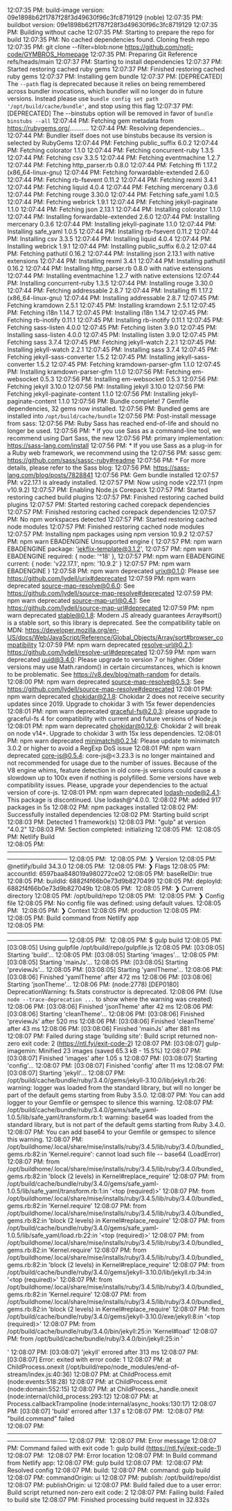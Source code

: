 12:07:35 PM: build-image version: 09e1898b62f1787f28f3d49630f96c3fc8719129 (noble)
12:07:35 PM: buildbot version: 09e1898b62f1787f28f3d49630f96c3fc8719129
12:07:35 PM: Building without cache
12:07:35 PM: Starting to prepare the repo for build
12:07:35 PM: No cached dependencies found. Cloning fresh repo
12:07:35 PM: git clone --filter=blob:none https://github.com/notj-code/GYMBROS_Homepage
12:07:35 PM: Preparing Git Reference refs/heads/main
12:07:37 PM: Starting to install dependencies
12:07:37 PM: Started restoring cached ruby gems
12:07:37 PM: Finished restoring cached ruby gems
12:07:37 PM: Installing gem bundle
12:07:37 PM: [DEPRECATED] The `--path` flag is deprecated because it relies on being remembered across bundler invocations, which bundler will no longer do in future versions. Instead please use `bundle config set path '/opt/build/cache/bundle'`, and stop using this flag
12:07:37 PM: [DEPRECATED] The --binstubs option will be removed in favor of `bundle binstubs --all`
12:07:44 PM: Fetching gem metadata from https://rubygems.org/...........
12:07:44 PM: Resolving dependencies...
12:07:44 PM: Bundler itself does not use binstubs because its version is selected by RubyGems
12:07:44 PM: Fetching public_suffix 6.0.2
12:07:44 PM: Fetching colorator 1.1.0
12:07:44 PM: Fetching concurrent-ruby 1.3.5
12:07:44 PM: Fetching csv 3.3.5
12:07:44 PM: Fetching eventmachine 1.2.7
12:07:44 PM: Fetching http_parser.rb 0.8.0
12:07:44 PM: Fetching ffi 1.17.2 (x86_64-linux-gnu)
12:07:44 PM: Fetching forwardable-extended 2.6.0
12:07:44 PM: Fetching rb-fsevent 0.11.2
12:07:44 PM: Fetching rexml 3.4.1
12:07:44 PM: Fetching liquid 4.0.4
12:07:44 PM: Fetching mercenary 0.3.6
12:07:44 PM: Fetching rouge 3.30.0
12:07:44 PM: Fetching safe_yaml 1.0.5
12:07:44 PM: Fetching webrick 1.9.1
12:07:44 PM: Fetching jekyll-paginate 1.1.0
12:07:44 PM: Fetching json 2.13.1
12:07:44 PM: Installing colorator 1.1.0
12:07:44 PM: Installing forwardable-extended 2.6.0
12:07:44 PM: Installing mercenary 0.3.6
12:07:44 PM: Installing jekyll-paginate 1.1.0
12:07:44 PM: Installing safe_yaml 1.0.5
12:07:44 PM: Installing rb-fsevent 0.11.2
12:07:44 PM: Installing csv 3.3.5
12:07:44 PM: Installing liquid 4.0.4
12:07:44 PM: Installing webrick 1.9.1
12:07:44 PM: Installing public_suffix 6.0.2
12:07:44 PM: Fetching pathutil 0.16.2
12:07:44 PM: Installing json 2.13.1 with native extensions
12:07:44 PM: Installing rexml 3.4.1
12:07:44 PM: Installing pathutil 0.16.2
12:07:44 PM: Installing http_parser.rb 0.8.0 with native extensions
12:07:44 PM: Installing eventmachine 1.2.7 with native extensions
12:07:44 PM: Installing concurrent-ruby 1.3.5
12:07:44 PM: Installing rouge 3.30.0
12:07:44 PM: Fetching addressable 2.8.7
12:07:44 PM: Installing ffi 1.17.2 (x86_64-linux-gnu)
12:07:44 PM: Installing addressable 2.8.7
12:07:45 PM: Fetching kramdown 2.5.1
12:07:45 PM: Installing kramdown 2.5.1
12:07:45 PM: Fetching i18n 1.14.7
12:07:45 PM: Installing i18n 1.14.7
12:07:45 PM: Fetching rb-inotify 0.11.1
12:07:45 PM: Installing rb-inotify 0.11.1
12:07:45 PM: Fetching sass-listen 4.0.0
12:07:45 PM: Fetching listen 3.9.0
12:07:45 PM: Installing sass-listen 4.0.0
12:07:45 PM: Installing listen 3.9.0
12:07:45 PM: Fetching sass 3.7.4
12:07:45 PM: Fetching jekyll-watch 2.2.1
12:07:45 PM: Installing jekyll-watch 2.2.1
12:07:45 PM: Installing sass 3.7.4
12:07:45 PM: Fetching jekyll-sass-converter 1.5.2
12:07:45 PM: Installing jekyll-sass-converter 1.5.2
12:07:45 PM: Fetching kramdown-parser-gfm 1.1.0
12:07:45 PM: Installing kramdown-parser-gfm 1.1.0
12:07:56 PM: Fetching em-websocket 0.5.3
12:07:56 PM: Installing em-websocket 0.5.3
12:07:56 PM: Fetching jekyll 3.10.0
12:07:56 PM: Installing jekyll 3.10.0
12:07:56 PM: Fetching jekyll-paginate-content 1.1.0
12:07:56 PM: Installing jekyll-paginate-content 1.1.0
12:07:56 PM: Bundle complete! 7 Gemfile dependencies, 32 gems now installed.
12:07:56 PM: Bundled gems are installed into `/opt/build/cache/bundle`
12:07:56 PM: Post-install message from sass:
12:07:56 PM: Ruby Sass has reached end-of-life and should no longer be used.
12:07:56 PM: * If you use Sass as a command-line tool, we recommend using Dart Sass, the new
12:07:56 PM:   primary implementation: https://sass-lang.com/install
12:07:56 PM: * If you use Sass as a plug-in for a Ruby web framework, we recommend using the
12:07:56 PM:   sassc gem: https://github.com/sass/sassc-ruby#readme
12:07:56 PM: * For more details, please refer to the Sass blog:
12:07:56 PM:   https://sass-lang.com/blog/posts/7828841
12:07:56 PM: Gem bundle installed
12:07:57 PM: v22.17.1 is already installed.
12:07:57 PM: Now using node v22.17.1 (npm v10.9.2)
12:07:57 PM: Enabling Node.js Corepack
12:07:57 PM: Started restoring cached build plugins
12:07:57 PM: Finished restoring cached build plugins
12:07:57 PM: Started restoring cached corepack dependencies
12:07:57 PM: Finished restoring cached corepack dependencies
12:07:57 PM: No npm workspaces detected
12:07:57 PM: Started restoring cached node modules
12:07:57 PM: Finished restoring cached node modules
12:07:57 PM: Installing npm packages using npm version 10.9.2
12:07:57 PM: npm warn EBADENGINE Unsupported engine {
12:07:57 PM: npm warn EBADENGINE   package: 'jekflix-template@3.1.2',
12:07:57 PM: npm warn EBADENGINE   required: { node: '^18' },
12:07:57 PM: npm warn EBADENGINE   current: { node: 'v22.17.1', npm: '10.9.2' }
12:07:57 PM: npm warn EBADENGINE }
12:07:58 PM: npm warn deprecated urix@0.1.0: Please see https://github.com/lydell/urix#deprecated
12:07:59 PM: npm warn deprecated source-map-resolve@0.6.0: See https://github.com/lydell/source-map-resolve#deprecated
12:07:59 PM: npm warn deprecated source-map-url@0.4.1: See https://github.com/lydell/source-map-url#deprecated
12:07:59 PM: npm warn deprecated stable@0.1.8: Modern JS already guarantees Array#sort() is a stable sort, so this library is deprecated. See the compatibility table on MDN: https://developer.mozilla.org/en-US/docs/Web/JavaScript/Reference/Global_Objects/Array/sort#browser_compatibility
12:07:59 PM: npm warn deprecated resolve-url@0.2.1: https://github.com/lydell/resolve-url#deprecated
12:07:59 PM: npm warn deprecated uuid@3.4.0: Please upgrade  to version 7 or higher.  Older versions may use Math.random() in certain circumstances, which is known to be problematic.  See https://v8.dev/blog/math-random for details.
12:08:00 PM: npm warn deprecated source-map-resolve@0.5.3: See https://github.com/lydell/source-map-resolve#deprecated
12:08:01 PM: npm warn deprecated chokidar@2.1.8: Chokidar 2 does not receive security updates since 2019. Upgrade to chokidar 3 with 15x fewer dependencies
12:08:01 PM: npm warn deprecated graceful-fs@2.0.3: please upgrade to graceful-fs 4 for compatibility with current and future versions of Node.js
12:08:01 PM: npm warn deprecated chokidar@0.12.6: Chokidar 2 will break on node v14+. Upgrade to chokidar 3 with 15x less dependencies.
12:08:01 PM: npm warn deprecated minimatch@0.2.14: Please update to minimatch 3.0.2 or higher to avoid a RegExp DoS issue
12:08:01 PM: npm warn deprecated core-js@0.5.4: core-js@<3.23.3 is no longer maintained and not recommended for usage due to the number of issues. Because of the V8 engine whims, feature detection in old core-js versions could cause a slowdown up to 100x even if nothing is polyfilled. Some versions have web compatibility issues. Please, upgrade your dependencies to the actual version of core-js.
12:08:01 PM: npm warn deprecated lodash-node@2.4.1: This package is discontinued. Use lodash@^4.0.0.
12:08:02 PM: added 917 packages in 5s
12:08:02 PM: npm packages installed
12:08:02 PM: Successfully installed dependencies
12:08:02 PM: Starting build script
12:08:03 PM: Detected 1 framework(s)
12:08:03 PM: "gulp" at version "4.0.2"
12:08:03 PM: Section completed: initializing
12:08:05 PM: ​
12:08:05 PM: Netlify Build                                                 
12:08:05 PM: ────────────────────────────────────────────────────────────────
12:08:05 PM: ​
12:08:05 PM: ❯ Version
12:08:05 PM:   @netlify/build 34.3.0
12:08:05 PM: ​
12:08:05 PM: ❯ Flags
12:08:05 PM:   accountId: 6597baa848019a980272ce02
12:08:05 PM:   baseRelDir: true
12:08:05 PM:   buildId: 6882f4f66b0e73d9b8270499
12:08:05 PM:   deployId: 6882f4f66b0e73d9b827049b
12:08:05 PM: ​
12:08:05 PM: ❯ Current directory
12:08:05 PM:   /opt/build/repo
12:08:05 PM: ​
12:08:05 PM: ❯ Config file
12:08:05 PM:   No config file was defined: using default values.
12:08:05 PM: ​
12:08:05 PM: ❯ Context
12:08:05 PM:   production
12:08:05 PM: ​
12:08:05 PM: Build command from Netlify app                                
12:08:05 PM: ────────────────────────────────────────────────────────────────
12:08:05 PM: ​
12:08:05 PM: $ gulp build
12:08:05 PM: [03:08:05] Using gulpfile /opt/build/repo/gulpfile.js
12:08:05 PM: [03:08:05] Starting 'build'...
12:08:05 PM: [03:08:05] Starting 'images'...
12:08:05 PM: [03:08:05] Starting 'mainJs'...
12:08:05 PM: [03:08:05] Starting 'previewJs'...
12:08:05 PM: [03:08:05] Starting 'yamlTheme'...
12:08:06 PM: [03:08:06] Finished 'yamlTheme' after 472 ms
12:08:06 PM: [03:08:06] Starting 'jsonTheme'...
12:08:06 PM: (node:2778) [DEP0180] DeprecationWarning: fs.Stats constructor is deprecated.
12:08:06 PM: (Use `node --trace-deprecation ...` to show where the warning was created)
12:08:06 PM: [03:08:06] Finished 'jsonTheme' after 42 ms
12:08:06 PM: [03:08:06] Starting 'cleanTheme'...
12:08:06 PM: [03:08:06] Finished 'previewJs' after 520 ms
12:08:06 PM: [03:08:06] Finished 'cleanTheme' after 43 ms
12:08:06 PM: [03:08:06] Finished 'mainJs' after 881 ms
12:08:07 PM: Failed during stage 'building site': Build script returned non-zero exit code: 2 (https://ntl.fyi/exit-code-2)
12:08:07 PM: [03:08:07] gulp-imagemin: Minified 23 images (saved 65.3 kB - 15.5%)
12:08:07 PM: [03:08:07] Finished 'images' after 1.05 s
12:08:07 PM: [03:08:07] Starting 'config'...
12:08:07 PM: [03:08:07] Finished 'config' after 11 ms
12:08:07 PM: [03:08:07] Starting 'jekyll'...
12:08:07 PM: /opt/build/cache/bundle/ruby/3.4.0/gems/jekyll-3.10.0/lib/jekyll.rb:26: warning: logger was loaded from the standard library, but will no longer be part of the default gems starting from Ruby 3.5.0.
12:08:07 PM: You can add logger to your Gemfile or gemspec to silence this warning.
12:08:07 PM: /opt/build/cache/bundle/ruby/3.4.0/gems/safe_yaml-1.0.5/lib/safe_yaml/transform.rb:1: warning: base64 was loaded from the standard library, but is not part of the default gems starting from Ruby 3.4.0.
12:08:07 PM: You can add base64 to your Gemfile or gemspec to silence this warning.
12:08:07 PM: /opt/buildhome/.local/share/mise/installs/ruby/3.4.5/lib/ruby/3.4.0/bundled_gems.rb:82:in 'Kernel.require': cannot load such file -- base64 (LoadError)
12:08:07 PM: 	from /opt/buildhome/.local/share/mise/installs/ruby/3.4.5/lib/ruby/3.4.0/bundled_gems.rb:82:in 'block (2 levels) in Kernel#replace_require'
12:08:07 PM: 	from /opt/build/cache/bundle/ruby/3.4.0/gems/safe_yaml-1.0.5/lib/safe_yaml/transform.rb:1:in '<top (required)>'
12:08:07 PM: 	from /opt/buildhome/.local/share/mise/installs/ruby/3.4.5/lib/ruby/3.4.0/bundled_gems.rb:82:in 'Kernel.require'
12:08:07 PM: 	from /opt/buildhome/.local/share/mise/installs/ruby/3.4.5/lib/ruby/3.4.0/bundled_gems.rb:82:in 'block (2 levels) in Kernel#replace_require'
12:08:07 PM: 	from /opt/build/cache/bundle/ruby/3.4.0/gems/safe_yaml-1.0.5/lib/safe_yaml/load.rb:22:in '<top (required)>'
12:08:07 PM: 	from /opt/buildhome/.local/share/mise/installs/ruby/3.4.5/lib/ruby/3.4.0/bundled_gems.rb:82:in 'Kernel.require'
12:08:07 PM: 	from /opt/buildhome/.local/share/mise/installs/ruby/3.4.5/lib/ruby/3.4.0/bundled_gems.rb:82:in 'block (2 levels) in Kernel#replace_require'
12:08:07 PM: 	from /opt/build/cache/bundle/ruby/3.4.0/gems/jekyll-3.10.0/lib/jekyll.rb:34:in '<top (required)>'
12:08:07 PM: 	from /opt/buildhome/.local/share/mise/installs/ruby/3.4.5/lib/ruby/3.4.0/bundled_gems.rb:82:in 'Kernel.require'
12:08:07 PM: 	from /opt/buildhome/.local/share/mise/installs/ruby/3.4.5/lib/ruby/3.4.0/bundled_gems.rb:82:in 'block (2 levels) in Kernel#replace_require'
12:08:07 PM: 	from /opt/build/cache/bundle/ruby/3.4.0/gems/jekyll-3.10.0/exe/jekyll:8:in '<top (required)>'
12:08:07 PM: 	from /opt/build/cache/bundle/ruby/3.4.0/bin/jekyll:25:in 'Kernel#load'
12:08:07 PM: 	from /opt/build/cache/bundle/ruby/3.4.0/bin/jekyll:25:in '<main>'
12:08:07 PM: [03:08:07] 'jekyll' errored after 313 ms
12:08:07 PM: [03:08:07] Error: exited with error code: 1
12:08:07 PM:     at ChildProcess.onexit (/opt/build/repo/node_modules/end-of-stream/index.js:40:36)
12:08:07 PM:     at ChildProcess.emit (node:events:518:28)
12:08:07 PM:     at ChildProcess.emit (node:domain:552:15)
12:08:07 PM:     at ChildProcess._handle.onexit (node:internal/child_process:293:12)
12:08:07 PM:     at Process.callbackTrampoline (node:internal/async_hooks:130:17)
12:08:07 PM: [03:08:07] 'build' errored after 1.37 s
12:08:07 PM: ​
12:08:07 PM: "build.command" failed                                        
12:08:07 PM: ────────────────────────────────────────────────────────────────
12:08:07 PM: ​
12:08:07 PM:   Error message
12:08:07 PM:   Command failed with exit code 1: gulp build (https://ntl.fyi/exit-code-1)
12:08:07 PM: ​
12:08:07 PM:   Error location
12:08:07 PM:   In Build command from Netlify app:
12:08:07 PM:   gulp build
12:08:07 PM: ​
12:08:07 PM:   Resolved config
12:08:07 PM:   build:
12:08:07 PM:     command: gulp build
12:08:07 PM:     commandOrigin: ui
12:08:07 PM:     publish: /opt/build/repo/dist
12:08:07 PM:     publishOrigin: ui
12:08:07 PM: Build failed due to a user error: Build script returned non-zero exit code: 2
12:08:07 PM: Failing build: Failed to build site
12:08:07 PM: Finished processing build request in 32.832s
